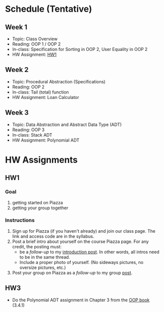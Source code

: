 
# Schedule (Tentative)

## Week 1

- Topic: Class Overview
- Reading:  OOP 1 / OOP 2
- In-class:  Specification for Sorting in OOP 2, User Equality in OOP 2
- HW Assignment: [HW1](#hw1)

## Week 2

- Topic: Procedural Abstraction (Specifications)
- Reading: OOP 2 
- In-class: Tail (total) function
- HW Assignment: Loan Calculator

## Week 3

- Topic: Data Abstraction and Abstract Data Type (ADT)
- Reading: OOP 3
- In-class: Stack ADT
- HW Assignment: Polynomial ADT


# HW Assignments

## HW1

### Goal

1. getting started on Piazza
1. getting your group together

### Instructions

1. Sign up for Piazza (if you haven't already) and join our class page. The link and access code are in the syllabus.
1. Post a brief intro about yourself on the course Piazza page. For any credit, the posting must:
    - be a *follow-up* to my [introduction post](https://piazza.com/class/m0cjblb8hvd1qb/post/6). In other words, all intros need to be in the same thread.
    - Include a proper photo of yourself. (No sideways pictures, no oversize pictures, etc.)
1. Post your group on Piazza as a *follow-up* to my group [post](https://piazza.com/class/m0cjblb8hvd1qb/post/8).


## HW3
- Do the Polynomial ADT assignment in Chapter 3 from the [OOP book](./oop.pdf) (3.4.1)